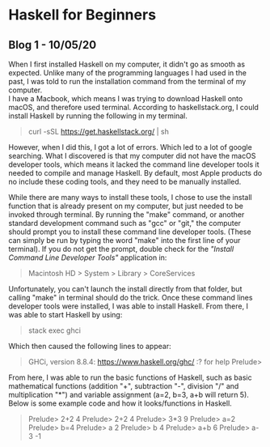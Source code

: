 # Haskell for Beginners
## Blog 1 - 10/05/20

When I first installed Haskell on my computer, it didn't go as smooth as expected. Unlike many of the programming languages I had used in the past, I was told to run the installation command from the terminal of my computer.  
I have a Macbook, which means I was trying to download Haskell onto macOS, and therefore used terminal. According to haskellstack.org, I could install Haskell by running the following in my terminal.

>curl -sSL https://get.haskellstack.org/ | sh

However, when I did this, I got a lot of errors. Which led to a lot of google searching. What I discovered is that my computer did not have the macOS developer tools, which means it lacked the command line developer tools it needed to compile and manage Haskell. By default, most Apple products do no include these coding tools, and they need to be manually installed.

While there are many ways to install these tools, I chose to use the install function that is already present on my computer, but just needed to be invoked through terminal. By running the "make" command, or another standard development command such as "gcc" or "git," the computer should prompt you to install these command line developer tools. (These can simply be run by typing the word "make" into the first line of your terminal). If you do not get the prompt, double check for the *"Install Command Line Developer Tools"* application in:

>Macintosh HD > System > Library > CoreServices

Unfortunately, you can't launch the install directly from that folder, but calling "make" in terminal should do the trick. Once these command lines developer tools were installed, I was able to install Haskell. From there, I was able to start Haskell by using:

>stack exec ghci

Which then caused the following lines to appear:

>GHCi, version 8.8.4: https://www.haskell.org/ghc/  :? for help
>Prelude>

From here, I was able to run the basic functions of Haskell, such as basic mathematical functions (addition "+", subtraction "-", division "/" and multiplication "\*") and variable assignment (a=2, b=3, a+b will return 5).
Below is some example code and how it looks/functions in Haskell.

>Prelude> 2+2
>4
>Prelude> 2+2
>4
>Prelude> 3*3
>9
>Prelude> a=2
>Prelude> b=4
>Prelude> a
>2
>Prelude> b
>4
>Prelude> a+b
>6
>Prelude> a-3
>-1
